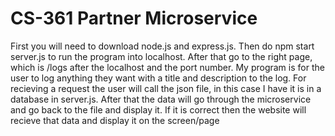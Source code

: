 # CS-361 Partner Microservice
First you will need to download node.js and express.js. Then do npm start server.js to run the program into localhost.
After that go to the right page, which is /logs after the localhost and the port number. My program is for the user to 
log anything they want with a title and description to the log. For recieving a request the user will call the json
file, in this case I have it is in a database in server.js. After that the data will go through the
microservice and go back to the file and display it. If it is correct then the website will recieve that data and 
display it on the screen/page
